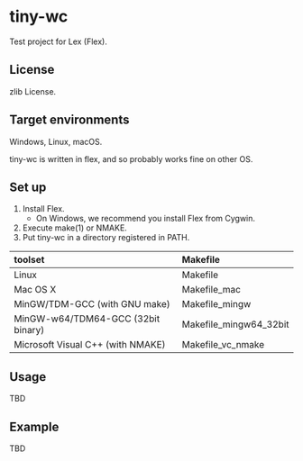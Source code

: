 tiny-wc
=======

Test project for Lex (Flex).

License
-------

zlib License.

Target environments
-------------------

Windows, Linux, macOS.

tiny-wc is written in flex, and so probably works fine on other OS.

Set up
------

1. Install Flex.
    * On Windows, we recommend you install Flex from Cygwin.
2. Execute make(1) or NMAKE.
3. Put tiny-wc in a directory registered in PATH.

| toolset                            | Makefile                 |
|:-----------------------------------|:-------------------------|
| Linux                              | Makefile                 |
| Mac OS X                           | Makefile\_mac            |
| MinGW/TDM-GCC (with GNU make)      | Makefile\_mingw          |
| MinGW-w64/TDM64-GCC (32bit binary) | Makefile\_mingw64\_32bit |
| Microsoft Visual C++ (with NMAKE)  | Makefile\_vc\_nmake      |

Usage
-----

TBD

Example
-------

TBD
